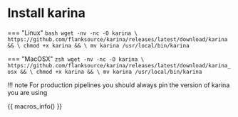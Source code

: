 
# Install karina

=== "Linux"
    ```bash
    wget -nv -nc -O karina \
      https://github.com/flanksource/karina/releases/latest/download/karina && \
      chmod +x karina && \
      mv karina /usr/local/bin/karina
    ```

=== "MacOSX"
    ```zsh
    wget -nv -nc -O karina \
      https://github.com/flanksource/karina/releases/latest/download/karina_osx && \
      chmod +x karina && \
      mv karina /usr/local/bin/karina
    ```


!!! note
    For production pipelines you should always pin the version of karina you are using


{{ macros_info() }}
